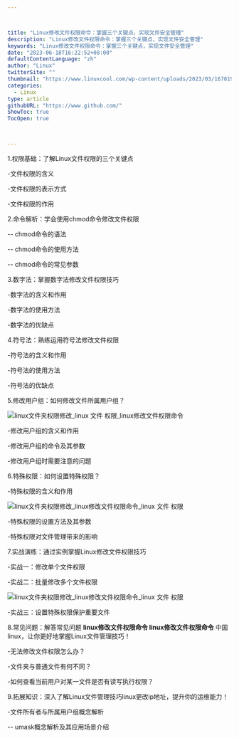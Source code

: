 ```yaml
---



title: "Linux修改文件权限命令：掌握三个关键点，实现文件安全管理"
description: "Linux修改文件权限命令：掌握三个关键点，实现文件安全管理"
keywords: "Linux修改文件权限命令：掌握三个关键点，实现文件安全管理"
date: "2023-06-18T16:22:52+08:00"
defaultContentLanguage: "zh"
author: "Linux"
twitterSite: ""
thumbnail: "https://www.linuxcool.com/wp-content/uploads/2023/03/1678197926711_1.png"
categories:
  - Linux
type: article
githubURL: "https://www.github.com/"
ShowToc: true
TocOpen: true



---
```


1.权限基础：了解Linux文件权限的三个关键点

-文件权限的含义

-文件权限的表示方式

-文件权限的作用

2.命令解析：学会使用chmod命令修改文件权限

-- chmod命令的语法

-- chmod命令的使用方法

-- chmod命令的常见参数

3.数字法：掌握数字法修改文件权限技巧

-数字法的含义和作用

-数字法的使用方法

-数字法的优缺点

4.符号法：熟练运用符号法修改文件权限

-符号法的含义和作用

-符号法的使用方法

-符号法的优缺点

5.修改用户组：如何修改文件所属用户组？

![linux文件夹权限修改_linux 文件 权限_linux修改文件权限命令](https://www.linuxcool.com/wp-content/uploads/2023/03/1678197926711_1.png)

-修改用户组的含义和作用

-修改用户组的命令及其参数

-修改用户组时需要注意的问题

6.特殊权限：如何设置特殊权限？

-特殊权限的含义和作用

![linux文件夹权限修改_linux修改文件权限命令_linux 文件 权限](https://www.linuxcool.com/wp-content/uploads/2023/03/1678197926711_2.png)

-特殊权限的设置方法及其参数

-特殊权限对文件管理带来的影响

7.实战演练：通过实例掌握Linux修改文件权限技巧

-实战一：修改单个文件权限

-实战二：批量修改多个文件权限

![linux文件夹权限修改_linux修改文件权限命令_linux 文件 权限](https://www.linuxcool.com/wp-content/uploads/2023/03/1678197926711_3.png)

-实战三：设置特殊权限保护重要文件

8.常见问题：解答常见问题 **linux修改文件权限命令 linux修改文件权限命令** 中国linux，让你更好地掌握Linux文件管理技巧！

-无法修改文件权限怎么办？

-文件夹与普通文件有何不同？

-如何查看当前用户对某一文件是否有读写执行权限？

9.拓展知识：深入了解Linux文件管理技巧linux更改ip地址，提升你的运维能力！

-文件所有者与所属用户组概念解析

-- umask概念解析及其应用场景介绍